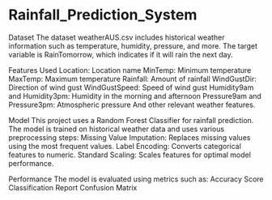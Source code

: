 # Rainfall_Prediction_System

Dataset
The dataset weatherAUS.csv includes historical weather information such as temperature, humidity, pressure, and more. The target variable is RainTomorrow, which indicates if it will rain the next day.

Features Used
Location: Location name
MinTemp: Minimum temperature
MaxTemp: Maximum temperature
Rainfall: Amount of rainfall
WindGustDir: Direction of wind gust
WindGustSpeed: Speed of wind gust
Humidity9am and Humidity3pm: Humidity in the morning and afternoon
Pressure9am and Pressure3pm: Atmospheric pressure
And other relevant weather features.

Model
This project uses a Random Forest Classifier for rainfall prediction. The model is trained on historical weather data and uses various preprocessing steps:
Missing Value Imputation: Replaces missing values using the most frequent values.
Label Encoding: Converts categorical features to numeric.
Standard Scaling: Scales features for optimal model performance.

Performance
The model is evaluated using metrics such as:
Accuracy Score
Classification Report
Confusion Matrix
